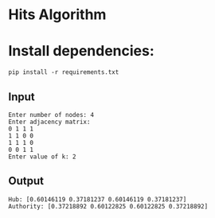 
# Hits Algorithm

# Install dependencies:

```
pip install -r requirements.txt
```

## Input

```
Enter number of nodes: 4
Enter adjacency matrix: 
0 1 1 1
1 1 0 0
1 1 1 0
0 0 1 1
Enter value of k: 2
````

## Output

```
Hub: [0.60146119 0.37181237 0.60146119 0.37181237]
Authority: [0.37218892 0.60122825 0.60122825 0.37218892]
```